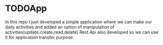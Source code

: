 # TODOApp

In this repo
I just developed a simple application where we can make our daily activities and added an option of manipulation of activities(update,create,read,delete)
Rest Api also developed so we can use it for application transfer purpose.
